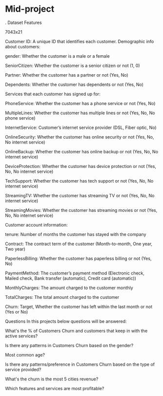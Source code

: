 # Mid-project
. Dataset Features

7043x21

Customer ID: A unique ID that identifies each customer.
Demographic info about customers:

gender: Whether the customer is a male or a female

SeniorCitizen: Whether the customer is a senior citizen or not (1, 0)

Partner: Whether the customer has a partner or not (Yes, No)

Dependents: Whether the customer has dependents or not (Yes, No)

Services that each customer has signed up for:

PhoneService: Whether the customer has a phone service or not (Yes, No)

MultipleLines: Whether the customer has multiple lines or not (Yes, No, No phone service)

InternetService: Customer’s internet service provider (DSL, Fiber optic, No)

OnlineSecurity: Whether the customer has online security or not (Yes, No, No internet service)

OnlineBackup: Whether the customer has online backup or not (Yes, No, No internet service)

DeviceProtection: Whether the customer has device protection or not (Yes, No, No internet service)

TechSupport: Whether the customer has tech support or not (Yes, No, No internet service)

StreamingTV: Whether the customer has streaming TV or not (Yes, No, No internet service)

StreamingMovies: Whether the customer has streaming movies or not (Yes, No, No internet service)

Customer account information:

tenure: Number of months the customer has stayed with the company

Contract: The contract term of the customer (Month-to-month, One year, Two year)

PaperlessBilling: Whether the customer has paperless billing or not (Yes, No)

PaymentMethod: The customer’s payment method (Electronic check, Mailed check, Bank transfer (automatic), Credit card (automatic))

MonthlyCharges: The amount charged to the customer monthly

TotalCharges: The total amount charged to the customer

Churn: Target, Whether the customer has left within the last month or not (Yes or No)


Questions
In this projects below questions will be answered:

What's the % of Customers Churn and customers that keep in with the active services?

Is there any patterns in Customers Churn based on the gender?

Most common age?

Is there any patterns/preference in Customers Churn based on the type of service provided?

What's the churn is the most 5 cities revenue?

Which features and services are most profitable?
